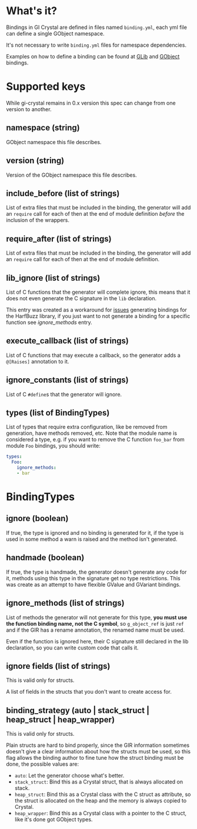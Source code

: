 # What's it?

Bindings in GI Crystal are defined in files named `binding.yml`, each yml file can define a single GObject namespace.

It's not necessary to write `binding.yml` files for namespace dependencies.

Examples on how to define a binding can be found at [GLib](src/bindings/g_lib/binding.yml) and [GObject](src/bindings/g_object/binding.yml) bindings.

# Supported keys

While gi-crystal remains in 0.x version this spec can change from one version to another.

## namespace (string)

GObject namespace this file describes.

## version (string)

Version of the GObject namespace this file describes.

## include_before (list of strings)

List of extra files that must be included in the binding, the generator will add an `require` call for each of then at the end of module definition *before* the inclusion of the wrappers.

## require_after (list of strings)

List of extra files that must be included in the binding, the generator will add an `require` call for each of then at the end of module definition.

## lib_ignore (list of strings)

List of C functions that the generator will complete ignore, this means that it does not even generate
the C signature in the `lib` declaration.

This entry was created as a workaround for [issues](https://github.com/hugopl/gi-crystal/issues/53) generating bindings for
the HarfBuzz library, if you just want to not generate a binding for a specific function see _ignore_methods_ entry.

## execute_callback (list of strings)

List of C functions that may execute a callback, so the generator adds a `@[Raises]` annotation to it.

## ignore_constants (list of strings)

List of C `#define`s that the generator will ignore.

## types (list of BindingTypes)

List of types that require extra configuration, like be removed from generation, have methods removed, etc. Note that the
module name is considered a type, e.g. if you want to remove the C function `foo_bar` from module `Foo` bindings, you should
write:

```YAML
types:
  Foo:
    ignore_methods:
    - bar
```

# BindingTypes

## ignore (boolean)

If true, the type is ignored and no binding is generated for it, if the type is used in some method a warn is raised and the
method isn't generated.

## handmade (boolean)

If true, the type is handmade, the generator doesn't generate any code for it, methods using this type in the signature get
no type restrictions. This was create as an attempt to have flexible GValue and GVariant bindings.

## ignore_methods (list of strings)

List of methods the generator will not generate for this type, **you must use the function binding name, not the C symbol**,
so `g_object_ref` is just `ref` and if the GIR has a rename annotation, the renamed name must be used.

Even if the function is ignored here, their C signature still declared in the lib declaration, so you can write custom code that calls it.

## ignore fields (list of strings)

This is valid only for structs.

A list of fields in the structs that you don't want to create access for.

## binding_strategy (auto | stack_struct | heap_struct | heap_wrapper)

This is valid only for structs.

Plain structs are hard to bind properly, since the GIR information sometimes doesn't give a clear information about how the
structs must be used, so this flag allows the binding author to fine tune how the struct binding must be done, the possible
values are:

- `auto`: Let the generator choose what's better.
- `stack_struct`: Bind this as a Crystal struct, that is always allocated on stack.
- `heap_struct`: Bind this as a Crystal class with the C struct as attribute, so the struct is allocated on the heap and the
   memory is always copied to Crystal.
- `heap_wrapper`: Bind this as a Crystal class with a pointer to the C struct, like it's done got GObject types.
